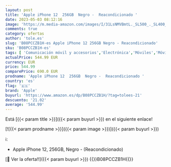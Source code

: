 ```yaml
---
layout: post
title: 'Apple iPhone 12  256GB  Negro -  Reacondicionado '
date: 2023-05-03 08:12:16
image: 'https://m.media-amazon.com/images/I/31LsNMVBmtL._SL500_._SL400_.jpg'
comments: true
category: ofertas
author: 'tole.es'
slug: 'B08PCCZB1H-es Apple iPhone 12 256GB Negro - Reacondicionado'
sku: 'B08PCCZB1H-es'
tags: [ 'Comunicación móvil y accesorios','Electrónica','Móviles','Móviles y smartphones libres','apple','iphone','🇪🇸', ]
actualPrice: 544.99 EUR
currency: EUR
price: 544.99
comparePrice: 690.0 EUR
prodname: 'Apple iPhone 12  256GB  Negro -  Reacondicionado '
country: 'es'
flag: '🇪🇸'
brand: 'Apple'
buyurl: 'https://www.amazon.es/dp/B08PCCZB1H/?tag=tolees-21'
descuento: '21.02'
average: '544.99'
---
```


Está [{{< param title >}}]({{< param buyurl >}}) en el siguiente enlace!

[![{{< param prodname >}}]({{< param image >}})]({{< param buyurl >}})

ℹ️:

- Apple iPhone 12, 256GB, Negro - (Reacondicionado)

[🛒 Ver la oferta!!]({{< param buyurl >}})
{{<world>}}B08PCCZB1H{{</world>}}

